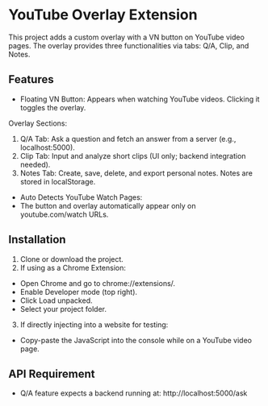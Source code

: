 # YouTube Overlay Extension
This project adds a custom overlay with a VN button on YouTube video pages.
The overlay provides three functionalities via tabs: Q/A, Clip, and Notes.

## Features
- Floating VN Button:
Appears when watching YouTube videos. Clicking it toggles the overlay.

Overlay Sections:
1. Q/A Tab:
Ask a question and fetch an answer from a server (e.g., localhost:5000).
2. Clip Tab:
Input and analyze short clips (UI only; backend integration needed).
3. Notes Tab:
Create, save, delete, and export personal notes. Notes are stored in localStorage.
- Auto Detects YouTube Watch Pages:
- The button and overlay automatically appear only on youtube.com/watch URLs.

## Installation

1. Clone or download the project.
2. If using as a Chrome Extension:
- Open Chrome and go to chrome://extensions/.
- Enable Developer mode (top right).
- Click Load unpacked.
- Select your project folder.
3. If directly injecting into a website for testing:
- Copy-paste the JavaScript into the console while on a YouTube video page.

## API Requirement

- Q/A feature expects a backend running at:
http://localhost:5000/ask